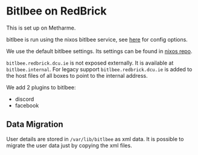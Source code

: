 # Bitlbee on RedBrick

This is set up on Metharme.

bitlbee is run using the nixos bitlbee service, see
[here](https://search.nixos.org/options?query=services.bitlbee) for config
options.

We use the default bitlbee settings. Its settings can be found in
[nixos repo](https://github.com/redbrick/nix-configs/blob/master/services/bitlbee.nix).

`bitlbee.redbrick.dcu.ie` is not exposed externally. It is available at
`bitlbee.internal`. For legacy support `bitlbee.redbrick.dcu.ie` is added to the
host files of all boxes to point to the internal address.

We add 2 plugins to bitlbee:

- discord
- facebook

## Data Migration

User details are stored in `/var/lib/bitlbee` as xml data. It is possible to
migrate the user data just by copying the xml files.
